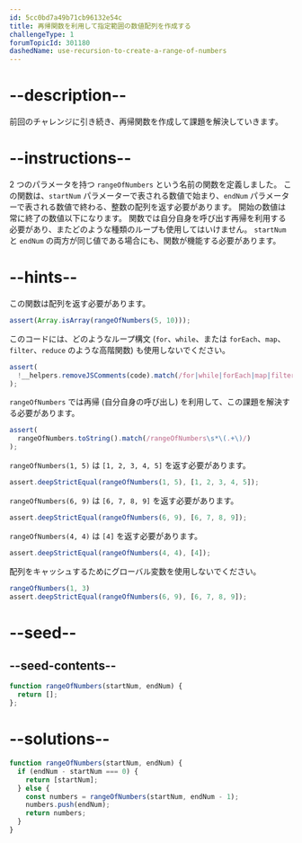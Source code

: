 ```yaml
---
id: 5cc0bd7a49b71cb96132e54c
title: 再帰関数を利用して指定範囲の数値配列を作成する
challengeType: 1
forumTopicId: 301180
dashedName: use-recursion-to-create-a-range-of-numbers
---
```


# --description--

前回のチャレンジに引き続き、再帰関数を作成して課題を解決していきます。

# --instructions--

2 つのパラメータを持つ `rangeOfNumbers` という名前の関数を定義しました。 この関数は、`startNum` パラメーターで表される数値で始まり、`endNum` パラメーターで表される数値で終わる、整数の配列を返す必要があります。 開始の数値は常に終了の数値以下になります。 関数では自分自身を呼び出す再帰を利用する必要があり、またどのような種類のループも使用してはいけません。 `startNum` と `endNum` の両方が同じ値である場合にも、関数が機能する必要があります。

# --hints--

この関数は配列を返す必要があります。

```js
assert(Array.isArray(rangeOfNumbers(5, 10)));
```

このコードには、どのようなループ構文 (`for`、`while`、または `forEach`、`map`、`filter`、`reduce` のような高階関数) も使用しないでください。

```js
assert(
  !__helpers.removeJSComments(code).match(/for|while|forEach|map|filter|reduce/g)
);
```

`rangeOfNumbers` では再帰 (自分自身の呼び出し) を利用して、この課題を解決する必要があります。

```js
assert(
  rangeOfNumbers.toString().match(/rangeOfNumbers\s*\(.+\)/)
);
```

`rangeOfNumbers(1, 5)` は `[1, 2, 3, 4, 5]` を返す必要があります。

```js
assert.deepStrictEqual(rangeOfNumbers(1, 5), [1, 2, 3, 4, 5]);
```

`rangeOfNumbers(6, 9)` は `[6, 7, 8, 9]` を返す必要があります。

```js
assert.deepStrictEqual(rangeOfNumbers(6, 9), [6, 7, 8, 9]);
```

`rangeOfNumbers(4, 4)` は `[4]` を返す必要があります。

```js
assert.deepStrictEqual(rangeOfNumbers(4, 4), [4]);
```

配列をキャッシュするためにグローバル変数を使用しないでください。

```js
rangeOfNumbers(1, 3)
assert.deepStrictEqual(rangeOfNumbers(6, 9), [6, 7, 8, 9]);
```

# --seed--

## --seed-contents--

```js
function rangeOfNumbers(startNum, endNum) {
  return [];
};
```

# --solutions--

```js
function rangeOfNumbers(startNum, endNum) {
  if (endNum - startNum === 0) {
    return [startNum];
  } else {
    const numbers = rangeOfNumbers(startNum, endNum - 1);
    numbers.push(endNum);
    return numbers;
  }
}
```
